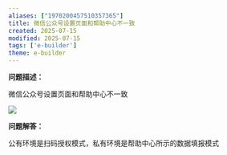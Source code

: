 ```yaml
---
aliases: ["1970200457510357365"]
title: 微信公众号设置页面和帮助中心不一致
created: 2025-07-15
modified: 2025-07-15
tags: ['e-builder']
theme: e-builder
---
```


**问题描述：**

微信公众号设置页面和帮助中心不一致

![](https://myhelpdoc.oss-cn-heyuan.aliyuncs.com/mdimages/465c6bf15112e01f182e59c048db23d4.jpg)

**问题解答：**

公有环境是扫码授权模式，私有环境是帮助中心所示的数据填报模式

